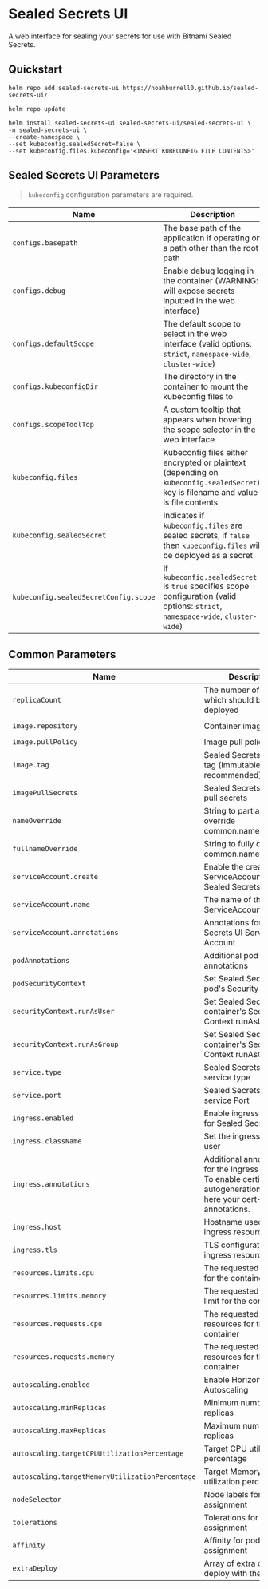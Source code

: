 # Sealed Secrets UI

A web interface for sealing your secrets for use with Bitnami Sealed Secrets.

## Quickstart
```
helm repo add sealed-secrets-ui https://noahburrell0.github.io/sealed-secrets-ui/

helm repo update

helm install sealed-secrets-ui sealed-secrets-ui/sealed-secrets-ui \
-n sealed-secrets-ui \
--create-namespace \
--set kubeconfig.sealedSecret=false \
--set kubeconfig.files.kubeconfig='<INSERT KUBECONFIG FILE CONTENTS>'
```

## Sealed Secrets UI Parameters
> `kubeconfig` configuration parameters are required.

|Name|Description|Value|
|-|-|-|
|`configs.basepath`|The base path of the application if operating on a path other than the root path|`""`|
|`configs.debug`|Enable debug logging in the container (WARNING: will expose secrets inputted in the web interface)|`False`|
|`configs.defaultScope`|The default scope to select in the web interface (valid options: `strict`, `namespace-wide`, `cluster-wide`)|`strict`|
|`configs.kubeconfigDir`|The directory in the container to mount the kubeconfig files to|`/kubeconfigs`|
|`configs.scopeToolTop`|A custom tooltip that appears when hovering the scope selector in the web interface|`""`|
|`kubeconfig.files`|Kubeconfig files either encrypted or plaintext (depending on `kubeconfig.sealedSecret`), key is filename and value is file contents|`{}`|
|`kubeconfig.sealedSecret`|Indicates if `kubeconfig.files` are sealed secrets, if `false` then `kubeconfig.files` will be deployed as a secret|`true`|
|`kubeconfig.sealedSecretConfig.scope`|If `kubeconfig.sealedSecret` is `true` specifies scope configuration (valid options: `strict`, `namespace-wide`, `cluster-wide`)|`""`|

## Common Parameters
|Name|Description|Value|
|-|-|-|
|`replicaCount`|The number of replicas which should be deployed|`1`|
|`image.repository`|Container image registry|`ghcr.io/noahburrell0/sealed-secrets-ui`|
|`image.pullPolicy`|Image pull policy|`IfNotPresent`|
|`image.tag`|Sealed Secrets UI image tag (immutable tags are recommended)|`""`|
|`imagePullSecrets`|Sealed Secrets UI image pull secrets|`[]`|
|`nameOverride`|String to partially override common.names.fullname|`""`|
|`fullnameOverride`|String to fully override common.names.fullname|`""`|
|`serviceAccount.create`|Enable the creation of a ServiceAccount for Sealed Secrets UI pods|`true`|
|`serviceAccount.name`|The name of the ServiceAccount to use|`""`|
|`serviceAccount.annotations`|Annotations for Sealed Secrets UI Service Account|`{}`|
|`podAnnotations`|Additional pod annotations|`{}`|
|`podSecurityContext`|Set Sealed Secrets UI pod's Security Context|`{}`|
|`securityContext.runAsUser`|Set Sealed Secrets UI container's Security Context runAsUser|`1000`|
|`securityContext.runAsGroup`|Set Sealed Secrets UI container's Security Context runAsGroup|`1000`|
|`service.type`|Sealed Secrets UI service type|`ClusterIP`|
|`service.port`|Sealed Secrets UI service Port|`5000`|
|`ingress.enabled`|Enable ingress resource for Sealed Secrets UI|`true`|
|`ingress.className`|Set the ingress class to user|`""`|
|`ingress.annotations`|Additional annotations for the Ingress resource. To enable certificate autogeneration, place here your cert-manager annotations.|`{}`|
|`ingress.host`|Hostname used for the ingress resource|`example.local`|
|`ingress.tls`|TLS configuration for the ingress resource|`[]`|
|`resources.limits.cpu`|The requested cpu limit for the container|`100m`|
|`resources.limits.memory`|The requested memory limit for the container|`128Mi`|
|`resources.requests.cpu`|The requested cpu resources for the container|`100m`|
|`resources.requests.memory`|The requested memory resources for the container|`128Mi`|
|`autoscaling.enabled`|Enable Horizontal Pod Autoscaling|`false`|
|`autoscaling.minReplicas`|Minimum number of replicas|`1`|
|`autoscaling.maxReplicas`|Maximum number of replicas|`100`|
|`autoscaling.targetCPUUtilizationPercentage`|Target CPU utilization percentage|`50`|
|`autoscaling.targetMemoryUtilizationPercentage`|Target Memory utilization percentage|`80`|
|`nodeSelector`|Node labels for pod assignment|`{}`|
|`tolerations`|Tolerations for pod assignment|`[]`|
|`affinity`|Affinity for pod assignment|`{}`|
|`extraDeploy`|Array of extra objects to deploy with the release|`[]`|